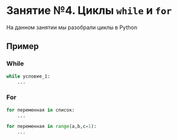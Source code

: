 # Занятие №4. Циклы `while` и `for`

На данном занятии мы разобрали циклы в Python

## Пример

### While

```python
while условие_1:
    ...
```

### For

```python
for переменная in список:
    ...
```

```python
for переменная in range(a,b,c=1):
    ...
```
